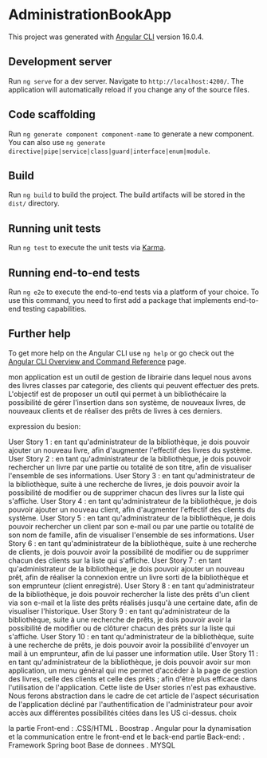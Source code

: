 # AdministrationBookApp

This project was generated with [Angular CLI](https://github.com/angular/angular-cli) version 16.0.4.

## Development server

Run `ng serve` for a dev server. Navigate to `http://localhost:4200/`. The application will automatically reload if you change any of the source files.

## Code scaffolding

Run `ng generate component component-name` to generate a new component. You can also use `ng generate directive|pipe|service|class|guard|interface|enum|module`.

## Build

Run `ng build` to build the project. The build artifacts will be stored in the `dist/` directory.

## Running unit tests

Run `ng test` to execute the unit tests via [Karma](https://karma-runner.github.io).

## Running end-to-end tests

Run `ng e2e` to execute the end-to-end tests via a platform of your choice. To use this command, you need to first add a package that implements end-to-end testing capabilities.

## Further help

To get more help on the Angular CLI use `ng help` or go check out the [Angular CLI Overview and Command Reference](https://angular.io/cli) page.

mon application est un outil de gestion de librairie dans lequel nous avons des livres classes par categorie, des clients qui peuvent effectuer des prets. L'objectif est de proposer un outil qui permet à un bibliothécaire la possibilité de gérer l'insertion dans son système, de nouveaux livres, de nouveaux clients et de réaliser des prêts de livres à ces derniers.

expression du besion:

User Story 1 : en tant qu'administrateur de la bibliothèque, je dois pouvoir ajouter un nouveau livre, afin d'augmenter l'effectif des livres du système.
User Story 2 : en tant qu'administrateur de la bibliothèque, je dois pouvoir rechercher un livre par une partie ou totalité de son titre, afin de visualiser l'ensemble de ses informations.
User Story 3 : en tant qu'administrateur de la bibliothèque, suite à une recherche de livres, je dois pouvoir avoir la possibilité de modifier ou de supprimer chacun des livres sur la liste qui s'affiche.
User Story 4 : en tant qu'administrateur de la bibliothèque, je dois pouvoir ajouter un nouveau client, afin d'augmenter l'effectif des clients du système.
User Story 5 : en tant qu'administrateur de la bibliothèque, je dois pouvoir rechercher un client par son e-mail ou par une partie ou totalité de son nom de famille, afin de visualiser l'ensemble de ses informations.
User Story 6 : en tant qu'administrateur de la bibliothèque, suite à une recherche de clients, je dois pouvoir avoir la possibilité de modifier ou de supprimer chacun des clients sur la liste qui s'affiche.
User Story 7 : en tant qu'administrateur de la bibliothèque, je dois pouvoir ajouter un nouveau prêt, afin de réaliser la connexion entre un livre sorti de la bibliothèque et son emprunteur (client enregistré).
User Story 8 : en tant qu'administrateur de la bibliothèque, je dois pouvoir rechercher la liste des prêts d'un client via son e-mail et la liste des prêts réalisés jusqu'à une certaine date, afin de visualiser l'historique.
User Story 9 : en tant qu'administrateur de la bibliothèque, suite à une recherche de prêts, je dois pouvoir avoir la possibilité de modifier ou de clôturer chacun des prêts sur la liste qui s'affiche.
User Story 10 : en tant qu'administrateur de la bibliothèque, suite à une recherche de prêts, je dois pouvoir avoir la possibilité d'envoyer un mail à un emprunteur, afin de lui passer une information utile.
User Story 11 : en tant qu'administrateur de la bibliothèque, je dois pouvoir avoir sur mon application, un menu général qui me permet d'accéder à la page de gestion des livres, celle des clients et celle des prêts ; afin d'être plus efficace dans l'utilisation de l'application. Cette liste de User stories n'est pas exhaustive. Nous ferons abstraction dans le cadre de cet article de l'aspect sécurisation de l'application décliné par l'authentification de l'administrateur pour avoir accès aux différentes possibilités citées dans les US ci-dessus.
choix

la partie Front-end : .CSS/HTML . Boostrap . Angular pour la dynamisation et la communication entre le front-end et le back-end
partie Back-end: . Framework Spring boot
Base de donnees . MYSQL
